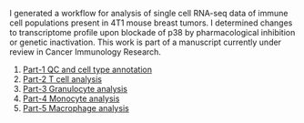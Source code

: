 I generated a workflow for analysis of single cell RNA-seq data of immune cell populations present in 4T1 mouse breast tumors. I determined changes to transcriptome profile upon blockade of p38 by pharmacological inhibition or genetic inactivation. This work is part of a manuscript currently under review in Cancer Immunology Research.  

1. [Part-1 QC and cell type annotation](https://priyan-rajan.github.io/ScRNAseq/html/Part1_QC_cell_type_annotation.html)
2. [Part-2 T cell analysis]()
3. [Part-3 Granulocyte analysis]()
4. [Part-4 Monocyte analysis]()
5. [Part-5 Macrophage analysis]()
